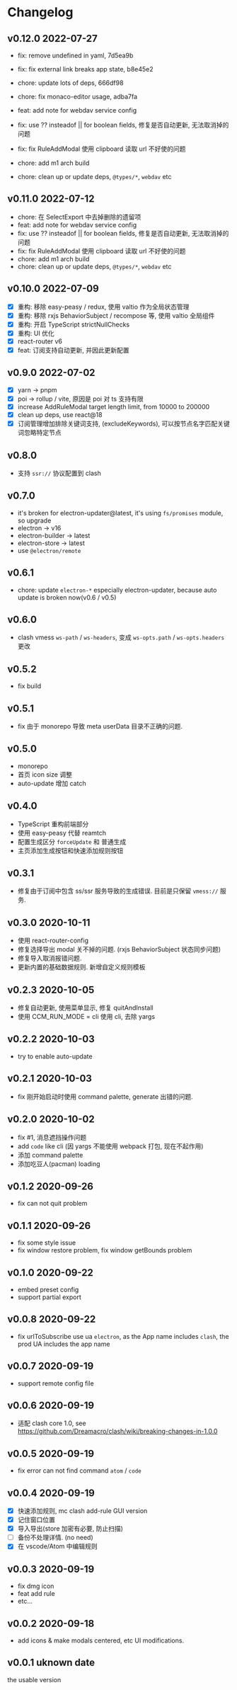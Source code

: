 # Changelog

## v0.12.0 2022-07-27

- fix: remove undefined in yaml, 7d5ea9b
- fix: fix external link breaks app state, b8e45e2
- chore: update lots of deps, 666df98
- chore: fix monaco-editor usage, adba7fa

- feat: add note for webdav service config
- fix: use ?? insteadof || for boolean fields, 修复是否自动更新, 无法取消掉的问题
- fix: fix RuleAddModal 使用 clipboard 读取 url 不好使的问题
- chore: add m1 arch build
- chore: clean up or update deps, `@types/*`, `webdav` etc

## v0.11.0 2022-07-12

- chore: 在 SelectExport 中去掉删除的遗留项
- feat: add note for webdav service config
- fix: use ?? insteadof || for boolean fields, 修复是否自动更新, 无法取消掉的问题
- fix: fix RuleAddModal 使用 clipboard 读取 url 不好使的问题
- chore: add m1 arch build
- chore: clean up or update deps, `@types/*`, `webdav` etc

## v0.10.0 2022-07-09

- [x] 重构: 移除 easy-peasy / redux, 使用 valtio 作为全局状态管理
- [x] 重构: 移除 rxjs BehaviorSubject / recompose 等, 使用 valtio 全局组件
- [x] 重构: 开启 TypeScript strictNullChecks
- [x] 重构: UI 优化
- [x] react-router v6
- [x] feat: 订阅支持自动更新, 并因此更新配置

## v0.9.0 2022-07-02

- [x] yarn -> pnpm
- [x] poi -> rollup / vite, 原因是 poi 对 ts 支持有限
- [x] increase AddRuleModal target length limit, from 10000 to 200000
- [x] clean up deps, use react@18
- [x] 订阅管理增加排除关键词支持, (excludeKeywords), 可以按节点名字匹配关键词忽略特定节点

## v0.8.0

- 支持 `ssr://` 协议配置到 clash

## v0.7.0

- it's broken for electron-updater@latest, it's using `fs/promises` module, so upgrade
- electron -> v16
- electron-builder -> latest
- electron-store -> latest
- use `@electron/remote`

## v0.6.1

- chore: update `electron-*` especially electron-updater, because auto update is broken now(v0.6 / v0.5)

## v0.6.0

- clash vmess `ws-path` / `ws-headers`, 变成 `ws-opts.path` / `ws-opts.headers` 更改

## v0.5.2

- fix build

## v0.5.1

- fix 由于 monorepo 导致 meta userData 目录不正确的问题.

## v0.5.0

- monorepo
- 首页 icon size 调整
- auto-update 增加 catch

## v0.4.0

- TypeScript 重构前端部分
- 使用 easy-peasy 代替 reamtch
- 配置生成区分 `forceUpdate` 和 普通生成
- 主页添加生成按钮和快速添加规则按钮

## v0.3.1

- 修复由于订阅中包含 ss/ssr 服务导致的生成错误. 目前是只保留 `vmess://` 服务.

## v0.3.0 2020-10-11

- 使用 react-router-config
- 修复选择导出 modal 关不掉的问题. (rxjs BehaviorSubject 状态同步问题)
- 修复导入取消报错问题.
- 更新内置的基础数据规则. 新增自定义规则模板

## v0.2.3 2020-10-05

- 修复自动更新, 使用菜单显示, 修复 quitAndInstall
- 使用 CCM_RUN_MODE = cli 使用 cli, 去除 yargs

## v0.2.2 2020-10-03

- try to enable auto-update

## v0.2.1 2020-10-03

- fix 刚开始启动时使用 command palette, generate 出错的问题.

## v0.2.0 2020-10-02

- fix #1, 消息遮挡操作问题
- add `code` like cli (因 yargs 不能使用 webpack 打包, 现在不起作用)
- 添加 command palette
- 添加吃豆人(pacman) loading

## v0.1.2 2020-09-26

- fix can not quit problem

## v0.1.1 2020-09-26

- fix some style issue
- fix window restore problem, fix window getBounds problem

## v0.1.0 2020-09-22

- embed preset config
- support partial export

## v0.0.8 2020-09-22

- fix urlToSubscribe use ua `electron`, as the App name includes `clash`, the prod UA includes the app name

## v0.0.7 2020-09-19

- support remote config file

## v0.0.6 2020-09-19

- 适配 clash core 1.0, see https://github.com/Dreamacro/clash/wiki/breaking-changes-in-1.0.0

## v0.0.5 2020-09-19

- fix error can not find command `atom` / `code`

## v0.0.4 2020-09-19

- [x] 快速添加规则, mc clash add-rule GUI version
- [x] 记住窗口位置
- [x] 导入导出(store 加密有必要, 防止扫描)
- [ ] 备份不处理详情. (no need)
- [x] 在 vscode/Atom 中编辑规则

## v0.0.3 2020-09-19

- fix dmg icon
- feat add rule
- etc...

## v0.0.2 2020-09-18

- add icons & make modals centered, etc UI modifications.

## v0.0.1 uknown date

the usable version
